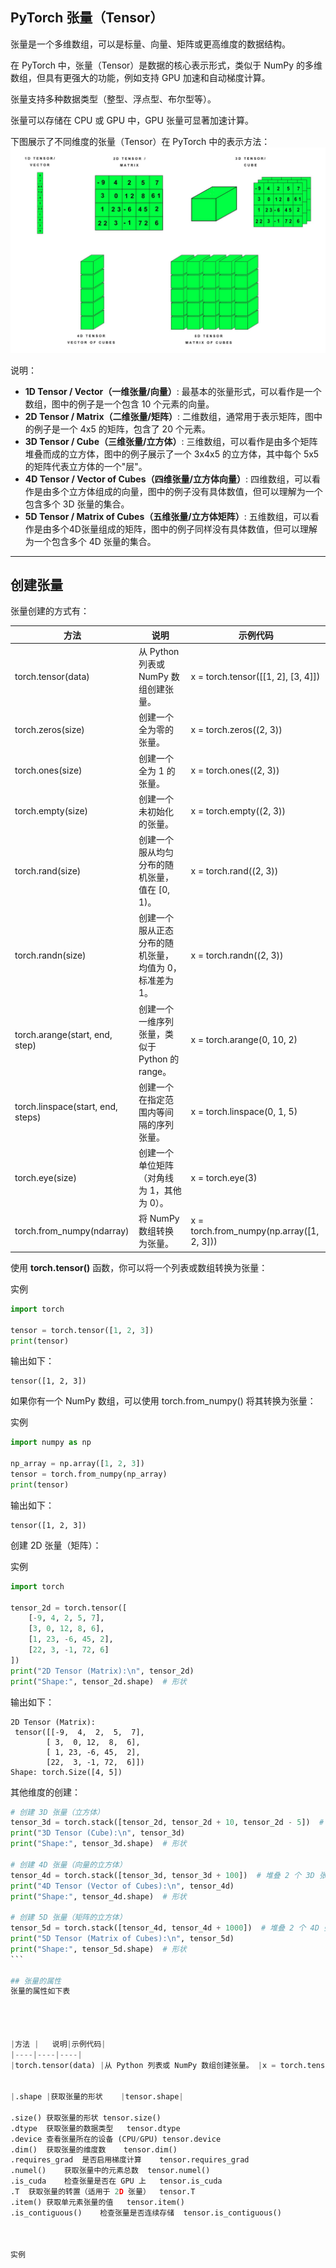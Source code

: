 ## PyTorch 张量（Tensor）
张量是一个多维数组，可以是标量、向量、矩阵或更高维度的数据结构。

在 PyTorch 中，张量（Tensor）是数据的核心表示形式，类似于 NumPy 的多维数组，但具有更强大的功能，例如支持 GPU 加速和自动梯度计算。

张量支持多种数据类型（整型、浮点型、布尔型等）。

张量可以存储在 CPU 或 GPU 中，GPU 张量可显著加速计算。

下图展示了不同维度的张量（Tensor）在 PyTorch 中的表示方法：
![alt text](../src/images/1D-5DTensor_D5ZvufDS38WkhK9rK32hQ.jpg)

说明：

 - **1D Tensor / Vector（一维张量/向量）**: 最基本的张量形式，可以看作是一个数组，图中的例子是一个包含 10 个元素的向量。
 - **2D Tensor / Matrix（二维张量/矩阵）**: 二维数组，通常用于表示矩阵，图中的例子是一个 4x5 的矩阵，包含了 20 个元素。
 - **3D Tensor / Cube（三维张量/立方体）**: 三维数组，可以看作是由多个矩阵堆叠而成的立方体，图中的例子展示了一个 3x4x5 的立方体，其中每个 5x5 的矩阵代表立方体的一个"层"。
 - **4D Tensor / Vector of Cubes（四维张量/立方体向量）**: 四维数组，可以看作是由多个立方体组成的向量，图中的例子没有具体数值，但可以理解为一个包含多个 3D 张量的集合。
 - **5D Tensor / Matrix of Cubes（五维张量/立方体矩阵）**: 五维数组，可以看作是由多个4D张量组成的矩阵，图中的例子同样没有具体数值，但可以理解为一个包含多个 4D 张量的集合。

 ***

 ## 创建张量
张量创建的方式有：

|方法 |	说明|示例代码|
|----|----|----|
|torch.tensor(data)	|从 Python 列表或 NumPy 数组创建张量。	|x = torch.tensor([[1, 2], [3, 4]])|
|torch.zeros(size)	|创建一个全为零的张量。	|x = torch.zeros((2, 3))|
|torch.ones(size)	|创建一个全为 1 的张量。	|x = torch.ones((2, 3))|
|torch.empty(size)	|创建一个未初始化的张量。	|x = torch.empty((2, 3))|
|torch.rand(size)	|创建一个服从均匀分布的随机张量，值在 [0, 1)。	|x = torch.rand((2, 3))|
|torch.randn(size)	|创建一个服从正态分布的随机张量，均值为 0，标准差为 1。	|x = torch.randn((2, 3))|
|torch.arange(start, end, step)	|创建一个一维序列张量，类似于 Python 的 range。	|x = torch.arange(0, 10, 2)|
|torch.linspace(start, end, steps)	|创建一个在指定范围内等间隔的序列张量。	|x = torch.linspace(0, 1, 5)|
|torch.eye(size)	|创建一个单位矩阵（对角线为 1，其他为 0）。	|x = torch.eye(3)|
|torch.from_numpy(ndarray)	|将 NumPy 数组转换为张量。	|x = torch.from_numpy(np.array([1, 2, 3]))|

使用 **torch.tensor()** 函数，你可以将一个列表或数组转换为张量：

实例
```python
import torch

tensor = torch.tensor([1, 2, 3])
print(tensor)
```
输出如下：
```
tensor([1, 2, 3])
```

如果你有一个 NumPy 数组，可以使用 torch.from_numpy() 将其转换为张量：

实例
```python
import numpy as np

np_array = np.array([1, 2, 3])
tensor = torch.from_numpy(np_array)
print(tensor)
```
输出如下：
```
tensor([1, 2, 3])
```

创建 2D 张量（矩阵）：

实例
```python
import torch

tensor_2d = torch.tensor([
    [-9, 4, 2, 5, 7],
    [3, 0, 12, 8, 6],
    [1, 23, -6, 45, 2],
    [22, 3, -1, 72, 6]
])
print("2D Tensor (Matrix):\n", tensor_2d)
print("Shape:", tensor_2d.shape)  # 形状
```
输出如下：
```
2D Tensor (Matrix):
 tensor([[-9,  4,  2,  5,  7],
        [ 3,  0, 12,  8,  6],
        [ 1, 23, -6, 45,  2],
        [22,  3, -1, 72,  6]])
Shape: torch.Size([4, 5])
```

其他维度的创建：
```python
# 创建 3D 张量（立方体）
tensor_3d = torch.stack([tensor_2d, tensor_2d + 10, tensor_2d - 5])  # 堆叠 3 个 2D 张量
print("3D Tensor (Cube):\n", tensor_3d)
print("Shape:", tensor_3d.shape)  # 形状

# 创建 4D 张量（向量的立方体）
tensor_4d = torch.stack([tensor_3d, tensor_3d + 100])  # 堆叠 2 个 3D 张量
print("4D Tensor (Vector of Cubes):\n", tensor_4d)
print("Shape:", tensor_4d.shape)  # 形状

# 创建 5D 张量（矩阵的立方体）
tensor_5d = torch.stack([tensor_4d, tensor_4d + 1000])  # 堆叠 2 个 4D 张量
print("5D Tensor (Matrix of Cubes):\n", tensor_5d)
print("Shape:", tensor_5d.shape)  # 形状
``` 

## 张量的属性
张量的属性如下表




|方法 |	说明|示例代码|
|----|----|----|
|torch.tensor(data)	|从 Python 列表或 NumPy 数组创建张量。	|x = torch.tensor([[1, 2], [3, 4]])|


|.shape	|获取张量的形状	|tensor.shape|

.size()	获取张量的形状	tensor.size()
.dtype	获取张量的数据类型	tensor.dtype
.device	查看张量所在的设备 (CPU/GPU)	tensor.device
.dim()	获取张量的维度数	tensor.dim()
.requires_grad	是否启用梯度计算	tensor.requires_grad
.numel()	获取张量中的元素总数	tensor.numel()
.is_cuda	检查张量是否在 GPU 上	tensor.is_cuda
.T	获取张量的转置（适用于 2D 张量）	tensor.T
.item()	获取单元素张量的值	tensor.item()
.is_contiguous()	检查张量是否连续存储	tensor.is_contiguous()



实例